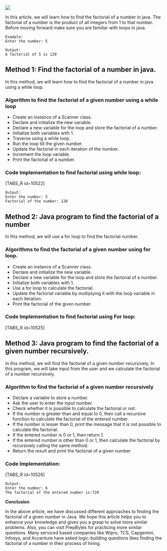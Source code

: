 ![](https://prepbytes-misc-images.s3.ap-south-1.amazonaws.com/assets/1668664991395-Java%20program%20to%20find%20factorial%20of%20a%20number.jpg)

In this article, we will learn how to find the factorial of a number in java. The factorial of a number is the product of all integers from 1 to that number. Before moving forward make sure you are familiar with loops in java. 

```
Example:
Enter the number: 5

Output:
A factorial of 5 is 120
```
## Method 1: Find the factorial of a number in java.
In this method, we will learn how to find the factorial of a number in java using a while loop.

### Algorithm to find the factorial of a given number using a while loop

- Create an instance of a Scanner class.
- Declare and initialize the new variable.
- Declare a new variable for the loop and store the factorial of a number.
- Initialize both variables with 1.
- Traverse using a while loop.
- Run the loop till the given number.
- Update the factorial in each iteration of the number.
- Increment the loop variable.
- Print the factorial of a number.

### Code Implementation to find factorial using while loop:

[TABS_R id=10522]

```
Output:
Enter the number: 5
Factorial of the number: 120
```
## Method 2: Java program to find the factorial of a number
In this method, we will use a for loop to find the factorial number.

### Algorithms to find the factorial of a given number using for loop.

- Create an instance of a Scanner class.
- Declare and initialize the new variable.
- Declare a new variable for the loop and store the factorial of a number.
- Initialize both variables with 1.
- Use a for loop to calculate the factorial.
- Update the factorial variable by multiplying it with the loop variable in each iteration.
- Print the factorial of the given number.

### Code Implementation to find factorial using For loop:

[TABS_R id=10525]

## Method 3:  Java program to find the factorial of a given number recursively.
In this method, we will find the factorial of a given number recursively, In this program, we will take input from the user and we calculate the factorial of a number recursively.

### Algorithm to find the factorial of a given number recursively

- Declare a variable to store a number.
- Ask the user to enter the input number.
- Check whether it is possible to calculate the factorial or not.
- If the number is greater than and equal to 0, then call a recursive function to calculate the factorial of the entered number.
- If the number is lesser than 0, print the message that it is not possible to calculate the factorial.
- If the entered number is 0 or 1, then return 1.
- If the entered number is other than 0 or 1, then calculate the factorial by recursively calling the same method.
- Return the result and print the factorial of a given number

### Code Implementation:

[TABS_R id=10526]

```
Output:
Enter the number: 6
The factorial of the entered number is:720
```
 **Conclusion**

In the above article, we have discussed different approaches to finding the factorial of a given number in Java. We hope this article helps you to enhance your knowledge and gives you a grasp to solve more similar problems. Also, you can visit PrepBytes for practicing more similar questions. Many serviced based companies like Wipro, TCS, Capgemini, Infosys, and Accenture have asked logic-building questions likes finding the factorial of a number in their process of hiring. 
